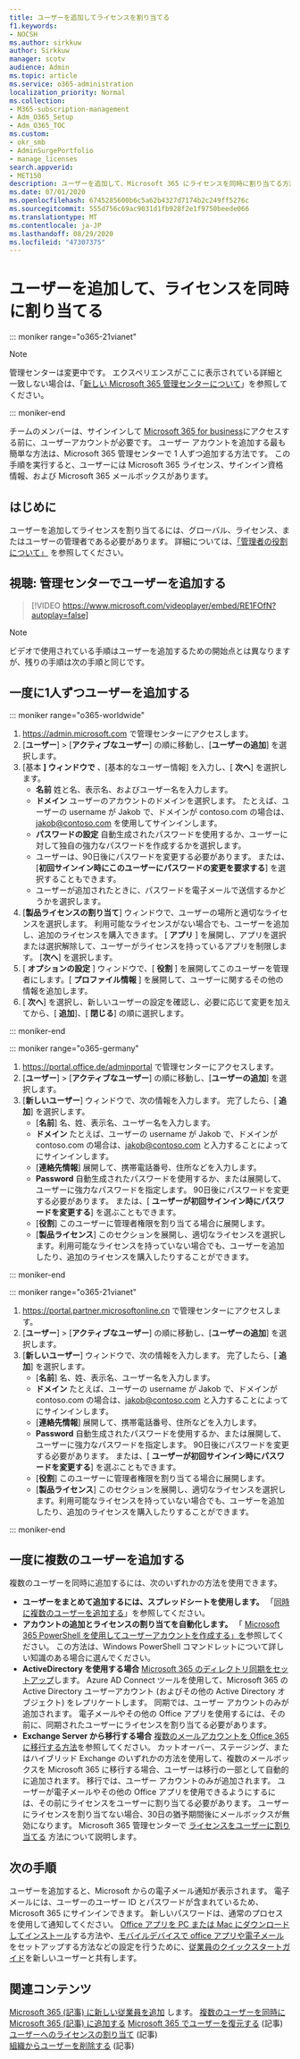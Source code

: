 ```yaml
---
title: ユーザーを追加してライセンスを割り当てる
f1.keywords:
- NOCSH
ms.author: sirkkuw
author: Sirkkuw
manager: scotv
audience: Admin
ms.topic: article
ms.service: o365-administration
localization_priority: Normal
ms.collection:
- M365-subscription-management
- Adm_O365_Setup
- Adm_O365_TOC
ms.custom:
- okr_smb
- AdminSurgePortfolio
- manage_licenses
search.appverid:
- MET150
description: ユーザーを追加して、Microsoft 365 にライセンスを同時に割り当てる方法について説明します。
ms.date: 07/01/2020
ms.openlocfilehash: 6745285600b6c5a62b4327d7174b2c249ff5276c
ms.sourcegitcommit: 555d756c69ac9031d1fb928f2e1f9750beede066
ms.translationtype: MT
ms.contentlocale: ja-JP
ms.lasthandoff: 08/29/2020
ms.locfileid: "47307375"
---
```

# <a name="add-users-and-assign-licenses-at-the-same-time"></a>ユーザーを追加して、ライセンスを同時に割り当てる

::: moniker range="o365-21vianet"

> [!NOTE]
> 管理センターは変更中です。 エクスペリエンスがここに表示されている詳細と一致しない場合は、「[新しい Microsoft 365 管理センターについて](https://docs.microsoft.com/microsoft-365/admin/microsoft-365-admin-center-preview?view=o365-21vianet)」を参照してください。

::: moniker-end

チームのメンバーは、サインインして [Microsoft 365 for business](https://go.microsoft.com/fwlink/?LinkID=519395)にアクセスする前に、ユーザーアカウントが必要です。 ユーザー アカウントを追加する最も簡単な方法は、Microsoft 365 管理センターで 1 人ずつ追加する方法です。 この手順を実行すると、ユーザーには Microsoft 365 ライセンス、サインイン資格情報、および Microsoft 365 メールボックスがあります。

## <a name="before-you-begin"></a>はじめに

ユーザーを追加してライセンスを割り当てるには、グローバル、ライセンス、またはユーザーの管理者である必要があります。 詳細については、[「管理者の役割について」](../../admin/add-users/about-admin-roles.md) を参照してください。

## <a name="watch-add-users-in-the-admin-center"></a>視聴: 管理センターでユーザーを追加する

> [!VIDEO https://www.microsoft.com/videoplayer/embed/RE1FOfN?autoplay=false]

> [!NOTE]
> ビデオで使用されている手順はユーザーを追加するための開始点とは異なりますが、残りの手順は次の手順と同じです。

## <a name="add-users-one-at-a-time"></a>一度に1人ずつユーザーを追加する

::: moniker range="o365-worldwide"

1. <a href="https://go.microsoft.com/fwlink/p/?linkid=2024339" target="_blank">https://admin.microsoft.com</a> で管理センターにアクセスします。
2. [**ユーザー**] > [**アクティブなユーザー**] の順に移動し、[**ユーザーの追加**] を選択します。
3. [基本 **] ウィンドウで** 、[基本的なユーザー情報] を入力し、[ **次へ**] を選択します。
    - **名前** 姓と名、表示名、およびユーザー名を入力します。
    - **ドメイン** ユーザーのアカウントのドメインを選択します。 たとえば、ユーザーの username が Jakob で、ドメインが contoso.com の場合は、jakob@contoso.com を使用してサインインします。
    - **パスワードの設定** 自動生成されたパスワードを使用するか、ユーザーに対して独自の強力なパスワードを作成するかを選択します。
    - ユーザーは、90日後にパスワードを変更する必要があります。 または、[**初回サインイン時にこのユーザーにパスワードの変更を要求する**] を選択することもできます。
    - ユーザーが追加されたときに、パスワードを電子メールで送信するかどうかを選択します。
4. [**製品ライセンスの割り当て**] ウィンドウで、ユーザーの場所と適切なライセンスを選択します。 利用可能なライセンスがない場合でも、ユーザーを追加し、追加のライセンスを購入できます。 [ **アプリ** ] を展開し、アプリを選択または選択解除して、ユーザーがライセンスを持っているアプリを制限します。 [**次へ**] を選択します。
5. [ **オプションの設定** ] ウィンドウで、[ **役割** ] を展開してこのユーザーを管理者にします。[ **プロファイル情報** ] を展開して、ユーザーに関するその他の情報を追加します。
6. [ **次へ**] を選択し、新しいユーザーの設定を確認し、必要に応じて変更を加えてから、[ **追加**]、[ **閉じる**] の順に選択します。

::: moniker-end

::: moniker range="o365-germany"

1. <a href="https://go.microsoft.com/fwlink/p/?linkid=848041" target="_blank">https://portal.office.de/adminportal</a> で管理センターにアクセスします。
2. [**ユーザー**] > [**アクティブなユーザー**] の順に移動し、[**ユーザーの追加**] を選択します。
3. [**新しいユーザー**] ウィンドウで、次の情報を入力します。 完了したら、[ **追加**] を選択します。
    - [**名前**] 名、姓、表示名、ユーザー名を入力します。
    - **ドメイン** たとえば、ユーザーの username が Jakob で、ドメインが contoso.com の場合は、jakob@contoso.com と入力することによってにサインインします。
    - [**連絡先情報**] 展開して、携帯電話番号、住所などを入力します。
    - **Password** 自動生成されたパスワードを使用するか、または展開して、ユーザーに強力なパスワードを指定します。 90日後にパスワードを変更する必要があります。 または、[ **ユーザーが初回サインイン時にパスワードを変更する**] を選ぶこともできます。
    - [**役割**] このユーザーに管理者権限を割り当てる場合に展開します。
    - [**製品ライセンス**] このセクションを展開し、適切なライセンスを選択します。利用可能なライセンスを持っていない場合でも、ユーザーを追加したり、追加のライセンスを購入したりすることができます。

::: moniker-end

::: moniker range="o365-21vianet"

1. <a href="https://go.microsoft.com/fwlink/p/?linkid=850627" target="_blank">https://portal.partner.microsoftonline.cn</a> で管理センターにアクセスします。
2. [**ユーザー**] > [**アクティブなユーザー**] の順に移動し、[**ユーザーの追加**] を選択します。
3. [**新しいユーザー**] ウィンドウで、次の情報を入力します。 完了したら、[ **追加**] を選択します。
    - [**名前**] 名、姓、表示名、ユーザー名を入力します。
    - **ドメイン** たとえば、ユーザーの username が Jakob で、ドメインが contoso.com の場合は、jakob@contoso.com と入力することによってにサインインします。
    - [**連絡先情報**] 展開して、携帯電話番号、住所などを入力します。
    - **Password** 自動生成されたパスワードを使用するか、または展開して、ユーザーに強力なパスワードを指定します。 90日後にパスワードを変更する必要があります。 または、[ **ユーザーが初回サインイン時にパスワードを変更する**] を選ぶこともできます。
    - [**役割**] このユーザーに管理者権限を割り当てる場合に展開します。
    - [**製品ライセンス**] このセクションを展開し、適切なライセンスを選択します。利用可能なライセンスを持っていない場合でも、ユーザーを追加したり、追加のライセンスを購入したりすることができます。

::: moniker-end

## <a name="add-multiple-users-at-the-same-time"></a>一度に複数のユーザーを追加する

複数のユーザーを同時に追加するには、次のいずれかの方法を使用できます。
  
- **ユーザーをまとめて追加するには、スプレッドシートを使用します。** 「[同時に複数のユーザーを追加する](https://docs.microsoft.com/microsoft-365/enterprise/add-several-users-at-the-same-time)」を参照してください。
- **アカウントの追加とライセンスの割り当てを自動化します。** 「 [Microsoft 365 PowerShell を使用してユーザーアカウントを作成する」を](https://docs.microsoft.com/microsoft-365/enterprise/create-user-accounts-with-microsoft-365-powershell)参照してください。 この方法は、Windows PowerShell コマンドレットについて詳しい知識のある場合に選んでください。
- **ActiveDirectory を使用する場合** [Microsoft 365 のディレクトリ同期をセットアップ](https://docs.microsoft.com/microsoft-365/enterprise/set-up-directory-synchronization)します。 Azure AD Connect ツールを使用して、Microsoft 365 の Active Directory ユーザーアカウント (およびその他の Active Directory オブジェクト) をレプリケートします。 同期では、ユーザー アカウントのみが追加されます。 電子メールやその他の Office アプリを使用するには、その前に、同期されたユーザーにライセンスを割り当てる必要があります。
- **Exchange Server から移行する場合** [複数のメールアカウントを Office 365 に移行する方法](https://docs.microsoft.com/Exchange/mailbox-migration/mailbox-migration)を参照してください。 カットオーバー、ステージング、またはハイブリッド Exchange のいずれかの方法を使用して、複数のメールボックスを Microsoft 365 に移行する場合、ユーザーは移行の一部として自動的に追加されます。 移行では、ユーザー アカウントのみが追加されます。 ユーザーが電子メールやその他の Office アプリを使用できるようにするには、その前にライセンスをユーザーに割り当てる必要があります。 ユーザーにライセンスを割り当てない場合、30日の猶予期間後にメールボックスが無効になります。 Microsoft 365 管理センターで [ライセンスをユーザーに割り当てる](../manage/assign-licenses-to-users.md) 方法について説明します。

## <a name="next-steps"></a>次の手順

ユーザーを追加すると、Microsoft からの電子メール通知が表示されます。 電子メールには、ユーザーのユーザー ID とパスワードが含まれているため、Microsoft 365 にサインインできます。 新しいパスワードは、通常のプロセスを使用して通知してください。 [Office アプリを PC または Mac にダウンロードしてインストール](https://support.microsoft.com/office/4414eaaf-0478-48be-9c42-23adc4716658)する方法や、[モバイルデバイスで office アプリや電子メール](https://support.microsoft.com/office/7dabb6cb-0046-40b6-81fe-767e0b1f014f)をセットアップする方法などの設定を行うために、[従業員のクイックスタートガイド](https://support.microsoft.com/office/b9700090-ce64-4046-ab92-ce8488a7bc0f)を新しいユーザーと共有します。

## <a name="related-content"></a>関連コンテンツ

[Microsoft 365 (記事) に新しい従業員を追加](add-new-employee.md) します。
[複数のユーザーを同時に Microsoft 365 (記事) に追加する](https://docs.microsoft.com/microsoft-365/enterprise/add-several-users-at-the-same-time)
[Microsoft 365 でユーザーを復元する](restore-user.md) (記事) \
[ユーザーへのライセンスの割り当て](../manage/assign-licenses-to-users.md) (記事) \
[組織からユーザーを削除する](delete-a-user.md) (記事)